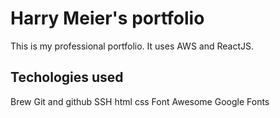 # Harry Meier's portfolio
This is my professional portfolio. It uses AWS and ReactJS.


## Techologies used
Brew
Git and github
SSH
html
css
Font Awesome
Google Fonts
